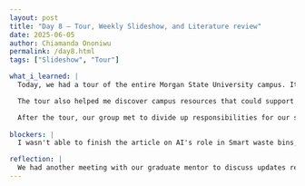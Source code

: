 ```yaml
---
layout: post
title: "Day 8 – Tour, Weekly Slideshow, and Literature review"
date: 2025-06-05
author: Chiamanda Ononiwu
permalink: /day8.html
tags: ["Slideshow", "Tour"]

what_i_learned: |
  Today, we had a tour of the entire Morgan State University campus. It was both fun and educational. I had the opportunity to talk with students from other projects and learn more about what they’re working on, including the goals of their projects and the techniques they plan to use.

  The tour also helped me discover campus resources that could support our project—for example, the Writing Center, which will be helpful when preparing my final report.

  After the tour, our group met to divide up responsibilities for our slideshow. We created an outline and then completed the full presentation. Later, I continued working on my literature review, focusing this time on the role of AI in smart waste bin systems. 
  
blockers: |
  I wasn't able to finish the article on AI's role in Smart waste bins, but I plan on finishing it tomorrow. 

reflection: |
  We had another meeting with our graduate mentor to discuss updates regarding the project. He informed us of some changes, including the decision not to use YOLO, as it wouldn’t be very cost-effective for our application. However, I still have a strong interest in learning about YOLO and hope to explore and practice using it independently.Additionally, visiting Morgan State University was a great experience. The campus looked well-organized and conducive to learning. I was especially impressed by the number of buildings dedicated to different fields of study—it shows that the university values and invests in a wide range of academic disciplines, which I believe is essential for a strong educational environment. 
---
```

